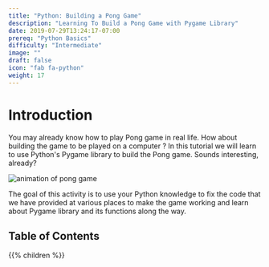 ```yaml
---
title: "Python: Building a Pong Game"
description: "Learning To Build a Pong Game with Pygame Library"
date: 2019-07-29T13:24:17-07:00
prereq: "Python Basics"
difficulty: "Intermediate"
image: ""
draft: false
icon: "fab fa-python"
weight: 17
---
```


# Introduction

You may already know how to play Pong game in real life. How about building the game to be played on a computer ? In this tutorial we will learn to use Python's Pygame library to build the Pong game. Sounds interesting, already?

![animation of pong game](https://media.giphy.com/media/xThuWtNFKZWG6fUFe8/giphy.gif)

The goal of this activity is to use your Python knowledge to fix the code that we have provided at various places to make the game working and learn about Pygame library and its functions along the way. 

## Table of Contents

{{% children %}}
